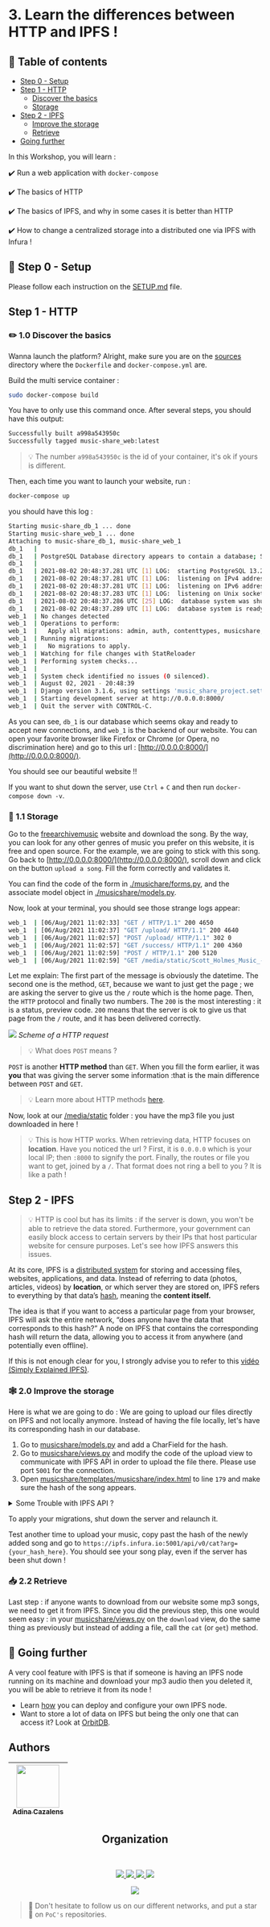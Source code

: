 # 3. Learn the differences between HTTP and IPFS !

##  :dizzy: Table of contents
* [Step 0 - Setup](README.md#wrench-step-0---setup)
* [Step 1 - HTTP](README.md#step-1---http)
    * [Discover the basics](README.md#pencil2-10-discover-the-basics)
    * [Storage](README.md#floppy_disk-11-storage)
* [Step 2 - IPFS](README.md#step-2---ipfs)
    * [Improve the storage](README.md#spider_web-20-improve-the-storage)
    * [Retrieve](README.md#inbox_tray-22-retrieve)
* [Going further](README.md#rocket-going-further)
  

In this Workshop, you will learn :

:heavy_check_mark: Run a web application with `docker-compose`

:heavy_check_mark: The basics of HTTP

:heavy_check_mark: The basics of IPFS, and why in some cases it is better than HTTP

:heavy_check_mark: How to change a centralized storage into a distributed one via IPFS with Infura !

## :wrench: Step 0 - Setup
Please follow each instruction on the [SETUP.md](SETUP.md) file.

## Step 1 - HTTP
### :pencil2: 1.0 Discover the basics
Wanna launch the platform? Alright, make sure you are on the [sources](./sources) directory where the `Dockerfile` and
`docker-compose.yml` are.

Build the multi service container :
```bash
sudo docker-compose build
```
You have to only use this command once. After several steps, you should have this output:
```bash
Successfully built a998a543950c
Successfully tagged music-share_web:latest
```
> :bulb: The number `a998a543950c` is the id of your container, it's ok if yours is different.

Then, each time you want to launch your website, run :
```bash
docker-compose up
```
you should have this log :
```bash
Starting music-share_db_1 ... done
Starting music-share_web_1 ... done
Attaching to music-share_db_1, music-share_web_1
db_1   | 
db_1   | PostgreSQL Database directory appears to contain a database; Skipping initialization
db_1   | 
db_1   | 2021-08-02 20:48:37.281 UTC [1] LOG:  starting PostgreSQL 13.2 (Debian 13.2-1.pgdg100+1) on x86_64-pc-linux-gnu, compiled by gcc (Debian 8.3.0-6) 8.3.0, 64-bit
db_1   | 2021-08-02 20:48:37.281 UTC [1] LOG:  listening on IPv4 address "0.0.0.0", port 5432
db_1   | 2021-08-02 20:48:37.281 UTC [1] LOG:  listening on IPv6 address "::", port 5432
db_1   | 2021-08-02 20:48:37.283 UTC [1] LOG:  listening on Unix socket "/var/run/postgresql/.s.PGSQL.5432"
db_1   | 2021-08-02 20:48:37.286 UTC [25] LOG:  database system was shut down at 2021-08-02 20:48:32 UTC
db_1   | 2021-08-02 20:48:37.289 UTC [1] LOG:  database system is ready to accept connections
web_1  | No changes detected
web_1  | Operations to perform:
web_1  |   Apply all migrations: admin, auth, contenttypes, musicshare, sessions
web_1  | Running migrations:
web_1  |   No migrations to apply.
web_1  | Watching for file changes with StatReloader
web_1  | Performing system checks...
web_1  | 
web_1  | System check identified no issues (0 silenced).
web_1  | August 02, 2021 - 20:48:39
web_1  | Django version 3.1.6, using settings 'music_share_project.settings'
web_1  | Starting development server at http://0.0.0.0:8000/
web_1  | Quit the server with CONTROL-C.

```
As you can see, `db_1` is our database which seems okay and ready to accept new connections,
and `web_1` is the backend of our website. You can open your favorite browser like Firefox or Chrome (or Opera,
no discrimination here) and go to this url : [http://0.0.0.0:8000/](http://0.0.0.0:8000/).

You should see our beautiful website !!

If you want to shut down the server, use `Ctrl` + `C` and then run `docker-compose down -v`.

### :floppy_disk: 1.1 Storage

Go to the [freearchivemusic](https://freemusicarchive.org/music/Scott_Holmes/rock-background-music/country-road-drive)
website and download the song.
By the way, you can look for any other genres of music you prefer on this website, it is free and open source. For the example, we are going to
stick with this song.
Go back to [http://0.0.0.0:8000/](http://0.0.0.0:8000/), scroll down and click on the button `upload a song`.
Fill the form correctly and validates it. 

You can find the code of the form in [./musichare/forms.py](./sources/musicshare/forms.py), and the associate model object in
[./musicshare/models.py](./sources/musicshare/models.py).

Now, look at your terminal, you should see those strange logs appear:
```bash
web_1  | [06/Aug/2021 11:02:33] "GET / HTTP/1.1" 200 4650
web_1  | [06/Aug/2021 11:02:37] "GET /upload/ HTTP/1.1" 200 4640
web_1  | [06/Aug/2021 11:02:57] "POST /upload/ HTTP/1.1" 302 0
web_1  | [06/Aug/2021 11:02:57] "GET /success/ HTTP/1.1" 200 4360
web_1  | [06/Aug/2021 11:02:59] "POST / HTTP/1.1" 200 5120
web_1  | [06/Aug/2021 11:02:59] "GET /media/static/Scott_Holmes_Music_-_Country_Road_Drive.mp3 HTTP/1.1" 200 8983053
```
Let me explain:
The first part of the message is obviously the datetime. The second one is the method, `GET`, because we want to just
get the page ; we are asking the server to give us the `/` route which is the home page.
Then, the `HTTP` protocol and finally two numbers. The `200` is the most interesting : it is a status, preview code. `200` means
that the server is ok to give us that page from the `/` route, and it has been delivered correctly.

![](http_request_flowchart.png)
*Scheme of a HTTP request*

>:bulb: What does `POST` means ?

`POST` is another **HTTP method** than `GET`. When you fill the form earlier, it was **you** that was giving the server
some information :that is the main difference between `POST` and `GET`.
 
> :bulb: Learn more about HTTP methods [here](https://www.restapitutorial.com/lessons/httpmethods.html).

Now, look at our [/media/static](./sources/musicshare/media/static) folder : you have the mp3 file you just downloaded in here !
>:bulb: This is how HTTP works. When retrieving data, HTTP focuses on **location**. Have you noticed the url ?
First, it is `0.0.0.0` which is your local IP; then `:8000` to signify the port. Finally, the routes or file you want to
get, joined by a `/`. That format does not ring a bell to you ? It is like a path !

## Step 2 - IPFS

> :bulb: HTTP is cool but has its limits : if the server is down, you won't be able to retrieve the data stored. Furthermore,
your government can easily block access to certain servers by their IPs that host particular website for censure purposes.
Let's see how IPFS answers this issues.

At its core, IPFS is a [distributed system](https://blog.stackpath.com/distributed-system/) for storing and accessing files, websites, applications, and data.
Instead of referring to data (photos, articles, videos) by **location**, or which server they are stored on, IPFS refers
to everything by that data’s [hash](https://docs.ipfs.io/concepts/hashing/#hashes-are-important), meaning the **content itself.**

The idea is that if you want to access a particular page from your browser, IPFS will ask the entire network, “does anyone
have the data that corresponds to this hash?” A node on IPFS that contains the corresponding hash will return the data, allowing you to access it from anywhere (and potentially even offline).

If this is not enough clear for you, I strongly advise you to refer to this [vidéo (Simply Explained IPFS)](https://www.youtube.com/watch?v=5Uj6uR3fp-U).

### :spider_web: 2.0 Improve the storage

Here is what we are going to do : We are going to upload our files directly on IPFS and not locally anymore.
Instead of having the file locally, let's have its corresponding hash in our database.

1. Go to [musicshare/models.py](./sources/musicshare/models.py) and add a CharField for the hash.
2. Go to [musicshare/views.py](./sources/musicshare/views.py) and modify the code of the upload view to communicate with IPFS API in order to upload the file there.
   Please use port `5001` for the connection.
3. Open [musicshare/templates/musicshare/index.html](./sources/musicshare/templates/musicshare/index.html) to line `179`
   and make sure the hash of the song appears.
   
<details>
<summary>Some Trouble with IPFS API ?</summary>
    Here is some links that could help you:
    <li>
        <a href="https://en.wikipedia.org/wiki/API">What is an API ?</a>
    </li>
    <li>
        <a href="https://infura.io/docs/ipfs">Infura IPFS API</a>
    </li>
    <li>
        <a href="https://pypi.org/project/ipfs-api/">ipfs-Api python package</a>
    </li>
</details>

To apply your migrations, shut down the server and relaunch it.

Test another time to upload your music, copy past the hash of the newly added song and go to `https://ipfs.infura.io:5001/api/v0/cat?arg={your_hash_here}`.
You should see your song play, even if the server has been shut down !

### :inbox_tray: 2.2 Retrieve
Last step : if anyone wants to download from our website some mp3 songs, we need to get it from IPFS.
Since you did the previous step, this one would seem easy : in your [musicshare/views.py](./sources/musicshare/views.py)
on the `download` view, do the same thing as previously but instead of adding a file, call the `cat` (or `get`) method.

## :rocket: Going further
A very cool feature with IPFS is that if someone is having an IPFS node running on its machine and download your mp3 audio
then you deleted it, you will be able to retrieve it from its node !

* Learn [how](https://docs.ipfs.io/how-to/command-line-quick-start) you can deploy and configure your own IPFS node.
* Want to store a lot of data on IPFS but being the only one that can access it? Look at [OrbitDB](https://orbitdb.org/).

## Authors

| [<img src="https://github.com/NaadiQmmr.png?size=85" width=85><br><sub>Adina Cazalens</sub>](https://github.com/NaadiQmmr) | 
| :---: |
<h2 align=center>
Organization
</h2>
<br/>
<p align='center'>
    <a href="https://www.linkedin.com/company/pocinnovation/mycompany/">
        <img src="https://img.shields.io/badge/LinkedIn-0077B5?style=for-the-badge&logo=linkedin&logoColor=white">
    </a>
    <a href="https://www.instagram.com/pocinnovation/">
        <img src="https://img.shields.io/badge/Instagram-E4405F?style=for-the-badge&logo=instagram&logoColor=white">
    </a>
    <a href="https://twitter.com/PoCInnovation">
        <img src="https://img.shields.io/badge/Twitter-1DA1F2?style=for-the-badge&logo=twitter&logoColor=white">
    </a>
    <a href="https://discord.com/invite/Yqq2ADGDS7">
        <img src="https://img.shields.io/badge/Discord-7289DA?style=for-the-badge&logo=discord&logoColor=white">
    </a>
</p>
<p align=center>
    <a href="https://www.poc-innovation.fr/">
        <img src="https://img.shields.io/badge/WebSite-1a2b6d?style=for-the-badge&logo=GitHub Sponsors&logoColor=white">
    </a>
</p>

> :rocket: Don't hesitate to follow us on our different networks, and put a star 🌟 on `PoC's` repositories.
